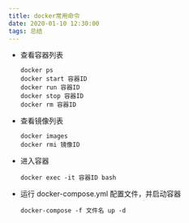 ```yaml
---
title: docker常用命令
date: 2020-01-10 12:30:00
tags: 总结
---
```


- 查看容器列表

    `docker ps`  
    `docker start 容器ID`  
    `docker run 容器ID`  
    `docker stop 容器ID`  
    `docker rm 容器ID`  

- 查看镜像列表

    `docker images`  
    `docker rmi 镜像ID` 

- 进入容器

    `docker exec -it 容器ID bash`

- 运行 docker-compose.yml 配置文件，并启动容器

    `docker-compose -f 文件名 up -d`